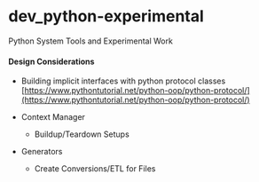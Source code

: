# dev_python-experimental
Python System Tools and Experimental Work

#### Design Considerations
- Building implicit interfaces with python protocol classes
  [https://www.pythontutorial.net/python-oop/python-protocol/](https://www.pythontutorial.net/python-oop/python-protocol/) <br/>

- Context Manager
  - Buildup/Teardown Setups

- Generators
  - Create Conversions/ETL for Files
